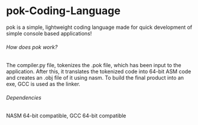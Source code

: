 # pok-Coding-Language

pok is a simple, lightweight coding language made for quick development of simple console based applications!



###### How does pok work?

The compiler.py file, tokenizes the .pok file, which has been input to the application. After this, it translates the tokenized code into 64-bit ASM code and creates an .obj file of it using nasm. To build the final product into an exe, GCC is used as the linker.



###### Dependencies

NASM 64-bit compatible, GCC 64-bit compatible

